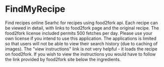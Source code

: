 # FindMyRecipe
Find recipes online
Searhc for recipes using food2fork api. Each recipe can be viewed in detail, with links to food2fork page and the original recipe.
The food2fork license included permits 500 fetches per day. Please use your own license if you intend to use this application. 
The applications is limited so that users will not be able to view their search history (due to caching of images). 
The "view instructions" link is not very helpful - it loads the recipe on food2fork. If you wish to view the instructions you 
would have to follow the link provided by food2fork site below the ingredients.
